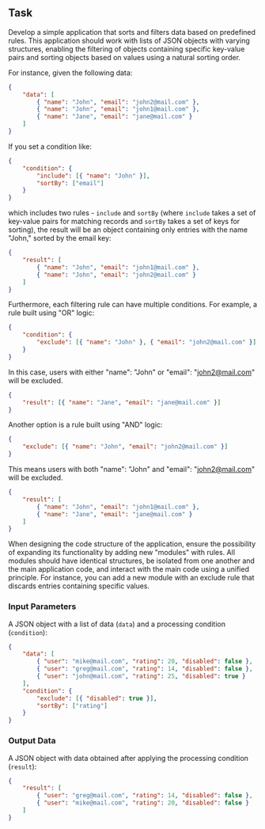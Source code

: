 ## Task

Develop a simple application that sorts and filters data based on predefined rules. This application should work with lists of JSON objects with varying structures, enabling the filtering of objects containing specific key-value pairs and sorting objects based on values using a natural sorting order.

For instance, given the following data:

```json
{
	"data": [
		{ "name": "John", "email": "john2@mail.com" },
		{ "name": "John", "email": "john1@mail.com" },
		{ "name": "Jane", "email": "jane@mail.com" }
	]
}
```

If you set a condition like:

```json
{
	"condition": {
		"include": [{ "name": "John" }],
		"sortBy": ["email"]
	}
}
```

which includes two rules - `include` and `sortBy` (where `include` takes a set of key-value pairs for matching records and `sortBy` takes a set of keys for sorting), the result will be an object containing only entries with the name "John," sorted by the email key:

```json
{
	"result": [
		{ "name": "John", "email": "john1@mail.com" },
		{ "name": "John", "email": "john2@mail.com" }
	]
}
```

Furthermore, each filtering rule can have multiple conditions. For example, a rule built using "OR" logic:

```json
{
	"condition": {
		"exclude": [{ "name": "John" }, { "email": "john2@mail.com" }]
	}
}
```

In this case, users with either "name": "John" or "email": "john2@mail.com" will be excluded.

```json
{
	"result": [{ "name": "Jane", "email": "jane@mail.com" }]
}
```

Another option is a rule built using "AND" logic:

```json
{
	"exclude": [{ "name": "John", "email": "john2@mail.com" }]
}
```

This means users with both "name": "John" and "email": "john2@mail.com" will be excluded.

```json
{
	"result": [
		{ "name": "John", "email": "john1@mail.com" },
		{ "name": "Jane", "email": "jane@mail.com" }
	]
}
```

When designing the code structure of the application, ensure the possibility of expanding its functionality by adding new "modules" with rules. All modules should have identical structures, be isolated from one another and the main application code, and interact with the main code using a unified principle. For instance, you can add a new module with an exclude rule that discards entries containing specific values.

### Input Parameters

A JSON object with a list of data (`data`) and a processing condition (`condition`):

```json
{
	"data": [
		{ "user": "mike@mail.com", "rating": 20, "disabled": false },
		{ "user": "greg@mail.com", "rating": 14, "disabled": false },
		{ "user": "john@mail.com", "rating": 25, "disabled": true }
	],
	"condition": {
		"exclude": [{ "disabled": true }],
		"sortBy": ["rating"]
	}
}
```

### Output Data

A JSON object with data obtained after applying the processing condition (`result`):

```json
{
	"result": [
		{ "user": "greg@mail.com", "rating": 14, "disabled": false },
		{ "user": "mike@mail.com", "rating": 20, "disabled": false }
	]
}
```
